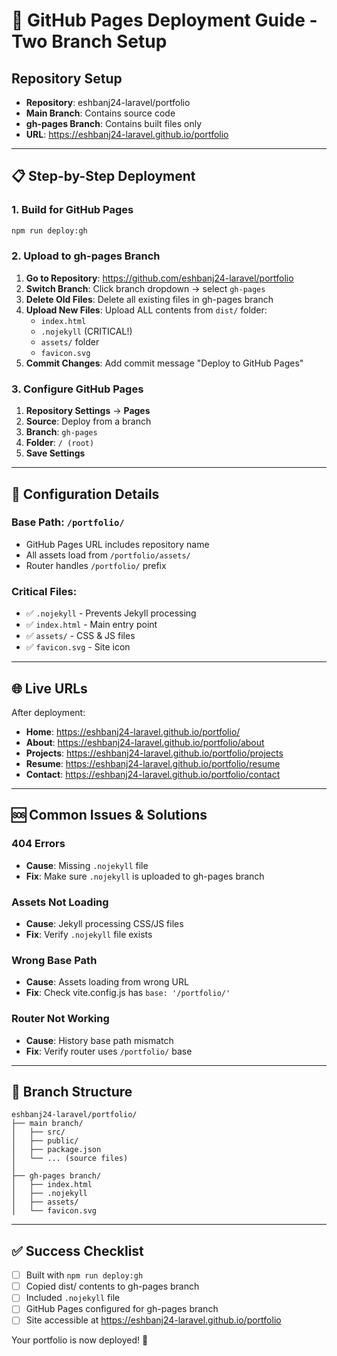# 🚀 GitHub Pages Deployment Guide - Two Branch Setup

## Repository Setup
- **Repository**: eshbanj24-laravel/portfolio
- **Main Branch**: Contains source code
- **gh-pages Branch**: Contains built files only
- **URL**: https://eshbanj24-laravel.github.io/portfolio

---

## 📋 Step-by-Step Deployment

### 1. Build for GitHub Pages
```bash
npm run deploy:gh
```

### 2. Upload to gh-pages Branch
1. **Go to Repository**: https://github.com/eshbanj24-laravel/portfolio
2. **Switch Branch**: Click branch dropdown → select `gh-pages`
3. **Delete Old Files**: Delete all existing files in gh-pages branch
4. **Upload New Files**: Upload ALL contents from `dist/` folder:
   - `index.html`
   - `.nojekyll` (CRITICAL!)
   - `assets/` folder
   - `favicon.svg`
5. **Commit Changes**: Add commit message "Deploy to GitHub Pages"

### 3. Configure GitHub Pages
1. **Repository Settings** → **Pages**
2. **Source**: Deploy from a branch
3. **Branch**: `gh-pages`
4. **Folder**: `/ (root)`
5. **Save Settings**

---

## 🔧 Configuration Details

### Base Path: `/portfolio/`
- GitHub Pages URL includes repository name
- All assets load from `/portfolio/assets/`
- Router handles `/portfolio/` prefix

### Critical Files:
- ✅ `.nojekyll` - Prevents Jekyll processing
- ✅ `index.html` - Main entry point
- ✅ `assets/` - CSS & JS files
- ✅ `favicon.svg` - Site icon

---

## 🌐 Live URLs

After deployment:
- **Home**: https://eshbanj24-laravel.github.io/portfolio/
- **About**: https://eshbanj24-laravel.github.io/portfolio/about
- **Projects**: https://eshbanj24-laravel.github.io/portfolio/projects
- **Resume**: https://eshbanj24-laravel.github.io/portfolio/resume
- **Contact**: https://eshbanj24-laravel.github.io/portfolio/contact

---

## 🆘 Common Issues & Solutions

### 404 Errors
- **Cause**: Missing `.nojekyll` file
- **Fix**: Make sure `.nojekyll` is uploaded to gh-pages branch

### Assets Not Loading
- **Cause**: Jekyll processing CSS/JS files
- **Fix**: Verify `.nojekyll` file exists

### Wrong Base Path
- **Cause**: Assets loading from wrong URL
- **Fix**: Check vite.config.js has `base: '/portfolio/'`

### Router Not Working
- **Cause**: History base path mismatch
- **Fix**: Verify router uses `/portfolio/` base

---

## 📁 Branch Structure

```
eshbanj24-laravel/portfolio/
├── main branch/
│   ├── src/
│   ├── public/
│   ├── package.json
│   └── ... (source files)
│
├── gh-pages branch/
│   ├── index.html
│   ├── .nojekyll
│   ├── assets/
│   └── favicon.svg
```

---

## ✅ Success Checklist

- [ ] Built with `npm run deploy:gh`
- [ ] Copied dist/ contents to gh-pages branch
- [ ] Included `.nojekyll` file
- [ ] GitHub Pages configured for gh-pages branch
- [ ] Site accessible at https://eshbanj24-laravel.github.io/portfolio

Your portfolio is now deployed! 🎉
